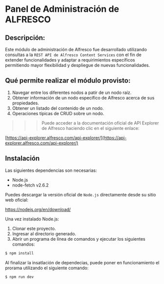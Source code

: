 # Panel de Administración de ALFRESCO

## Descripción:

Este módulo de administración de Alfresco fue desarrollado utilizando consultas a la `REST API de Alfresco Content Services` con el fin de extender funcionalidades y adaptar a requirimientos específicos permitiendo mayor flexibilidad y despliegue de nuevas funcionalidades.

## Qué permite realizar el módulo provisto:

1. Navegar entre los diferentes nodos a patir de un nodo raíz.
2. Obtener información de un nodo específico de Alfresco acerca de sus propiedades.
3. Obtener un listado del contenido de un nodo.
4. Operaciones típicas de CRUD sobre un nodo.


>>> Puede acceder a la documentación oficial de API Explorer de Alfresco haciendo clic en el siguiente enlace:

[https://api-explorer.alfresco.com/api-explorer/](https://api-explorer.alfresco.com/api-explorer/)

## Instalación

Las siguientes dependencias son necesarias:

* Node.js
* node-fetch v2.6.2

Puedes descargar la versión oficial de `Node.js` directamente desde su sitio web oficial:

https://nodejs.org/en/download/

Una vez instalado Node.js:
1. Clonar este proyecto.
2. Ingresar al directorio generado.
3. Abrir un programa de línea de comandos y ejecutar los siguientes comandos:

``` bash
$ npm install
```

Al finalizar la insatlación de dependecias, puede poner en funcionamiento el prorama utilizando el siguiente comando:

``` bash
$ npm run dev
```



